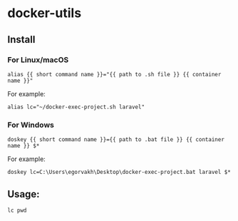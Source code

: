 # docker-utils

## Install

### For Linux/macOS

```
alias {{ short command name }}="{{ path to .sh file }} {{ container name }}"
```

For example:

```
alias lc="~/docker-exec-project.sh laravel"
```


### For Windows

```
doskey {{ short command name }}={{ path to .bat file }} {{ container name }} $*
```

For example:

```
doskey lc=C:\Users\egorvakh\Desktop\docker-exec-project.bat laravel $*
```


## Usage:


```
lc pwd
```

